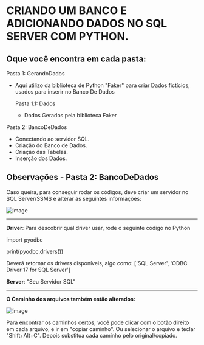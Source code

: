 # CRIANDO UM BANCO E ADICIONANDO DADOS NO SQL SERVER COM PYTHON.

## Oque você encontra em cada pasta:

Pasta 1: GerandoDados
 - Aqui utilizo da biblioteca de Python "Faker" para criar Dados fictícios, usados para inserir no Banco De Dados

   Pasta 1.1: Dados
   - Dados Gerados pela biblioteca Faker

Pasta 2: BancoDeDados
 - Conectando ao servidor SQL.
 - Criação do Banco de Dados.
 - Criação das Tabelas.
 - Inserção dos Dados.


## Observações - Pasta 2: BancoDeDados

Caso queira, para conseguir rodar os códigos, deve criar um servidor no SQL Server/SSMS e alterar as seguintes informações:

![image](https://github.com/user-attachments/assets/9ec92bd6-c098-419a-b870-f36f05c4d400)

--------------------------------------------------------------------------------------------------------------------------------------------------------------------

**Driver**: 
Para descobrir qual driver usar, rode o seguinte código no Python

 import pyodbc
 
 print(pyodbc.drivers())

Deverá retornar os drivers disponíveis, algo como:
 ['SQL Server', 'ODBC Driver 17 for SQL Server']


**Server**: "Seu Servidor SQL"

--------------------------------------------------------------------------------------------------------------------------------------------------------------------
**O Caminho dos arquivos também estão alterados:**

![image](https://github.com/user-attachments/assets/7232b6c8-247b-47c0-a892-4be518f36c4e)

Para encontrar os caminhos certos, você pode clicar com o botão direito em cada arquivo, e ir em "copiar caminho". Ou selecionar o arquivo e teclar "Shift+Alt+C".
Depois substitua cada caminho pelo original/copiado.

